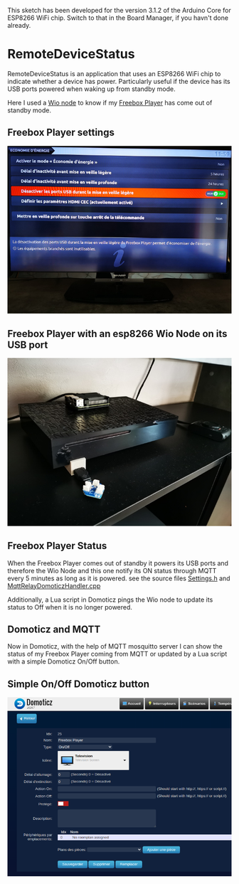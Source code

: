 This sketch has been developed for the version 3.1.2 of the Arduino Core for ESP8266 WiFi chip. Switch to that in the Board Manager, if you havn't done already.

# RemoteDeviceStatus

RemoteDeviceStatus is an application that uses an ESP8266 WiFi chip to indicate whether a device has power.
Particularly useful if the device has its USB ports powered when waking up from standby mode.

Here I used a [Wio node](https://wiki.seeedstudio.com/Wio_Node/) to know if my [Freebox Player](https://www.actusfree.fr/freebox-player/) has come out of standby mode.

## Freebox Player settings 

![Freebox settings](https://github.com/gerald-guiony/ESPWiFiServersExtension/blob/master/examples/RemoteDeviceStatus/doc/img/FreeboxPlayerUsbDisabled.jpg)

## Freebox Player with an esp8266 Wio Node on its USB port 

![Freebox Wio Node](https://github.com/gerald-guiony/ESPWiFiServersExtension/blob/master/examples/RemoteDeviceStatus/doc/img/FreeboxPlayerWioNode.jpg)

## Freebox Player Status

When the Freebox Player comes out of standby it powers its USB ports and therefore the Wio Node and this one notify its ON status through MQTT every 5 minutes as long as it is powered.
see the source files [Settings.h](https://github.com/gerald-guiony/ESPWiFiServersExtension/blob/master/examples/RemoteDeviceStatus/Settings.h) and [MqttRelayDomoticzHandler.cpp](https://github.com/gerald-guiony/ESPWiFiServersExtension/blob/master/examples/RemoteDeviceStatus/MqttDeviceONDomoticzHandler.cpp)

Additionally, a Lua script in Domoticz pings the Wio node to update its status to Off when it is no longer powered.

## Domoticz and MQTT

Now in Domoticz, with the help of MQTT mosquitto server I can show the status of my Freebox Player coming from MQTT or updated by a Lua script with a simple Domoticz On/Off button. 

## Simple On/Off Domoticz button

![Simple Domoticz button](https://github.com/gerald-guiony/ESPWiFiServersExtension/blob/master/examples/RemoteDeviceStatus/doc/img/SimpleDomoticzButton.png)
